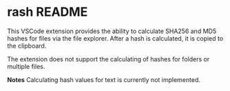 # rash README

This VSCode extension provides the ability to calculate SHA256 and MD5 hashes for files via the file explorer. After a hash is calculated, it is copied to the clipboard.

The extension does not support the calculating of hashes for folders or multiple files.

**Notes**
Calculating hash values for text is currently not implemented.
